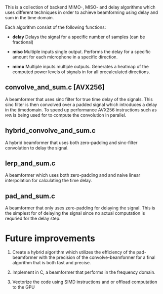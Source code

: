 This is a collection of backend MIMO-, MISO- and delay algorithms which uses different techniques in order to achieve beamforming using delay and sum in the time domain.

Each algorithm consist of the following functions:

* **delay** Delays the signal for a specific number of samples (can be fractional)

* **miso** Multiple inputs single output. Performs the delay for a specific amount for each microphone in a specific direction.

* **mimo** Multiple inputs multiple outputs. Generates a heatmap of the computed power levels of signals in for all precalculated directions.


## convolve_and_sum.c [AVX256]
A beamformer that uses sinc filter for true time delay of the signals. This sinc filter is then convolved over a padded signal which introduces a delay in the timedomain. To speed up performance AVX256 instructions such as `FMA` is being used for to compute the convolution in parallel.

## hybrid_convolve_and_sum.c
A hybrid beamformer that uses both zero-padding and sinc-filter convolution to delay the signal.

## lerp_and_sum.c
A beamformer which uses both zero-padding and and naive linear interpolation for calculating the time delay.

## pad_and_sum.c
A beamformer that only uses zero-padding for delaying the signal. This is the simplest for of delaying the signal since no actual computation is requried for the delay step.


# Future improvements

1. Create a hybrid algorithm which utilizes the efficiency of the pad-beamformer with the precision of the convolve-beamformer for a final algorithm that is both fast and precise.

2. Implement in C, a beamformer that performs in the frequency domain.

3. Vectorize the code using SIMD instructions and or offload computation to the GPU 